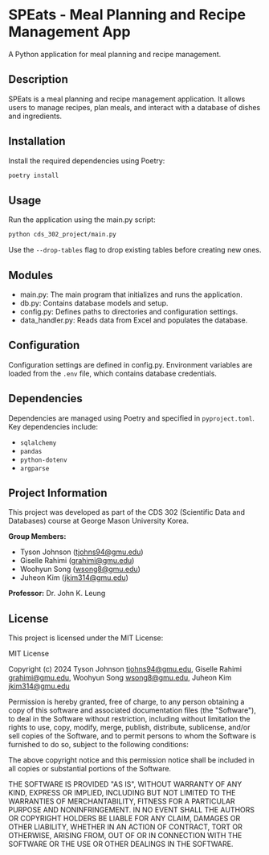 # SPEats - Meal Planning and Recipe Management App

A Python application for meal planning and recipe management.

## Description

SPEats is a meal planning and recipe management application. It allows users to manage recipes, plan meals, and interact with a database of dishes and ingredients.

## Installation

Install the required dependencies using Poetry:

```sh
poetry install
```

## Usage

Run the application using the main.py script:

```sh
python cds_302_project/main.py
```

Use the `--drop-tables` flag to drop existing tables before creating new ones.

## Modules

- main.py: The main program that initializes and runs the application.
- db.py: Contains database models and setup.
- config.py: Defines paths to directories and configuration settings.
- data_handler.py: Reads data from Excel and populates the database.

## Configuration

Configuration settings are defined in config.py. Environment variables are loaded from the `.env` file, which contains database credentials.

## Dependencies

Dependencies are managed using Poetry and specified in `pyproject.toml`. Key dependencies include:

- `sqlalchemy`
- `pandas`
- `python-dotenv`
- `argparse`

## Project Information

This project was developed as part of the CDS 302 (Scientific Data and Databases) course at George Mason University Korea.

**Group Members:**

- Tyson Johnson (<tjohns94@gmu.edu>)
- Giselle Rahimi (<grahimi@gmu.edu>)
- Woohyun Song (<wsong8@gmu.edu>)
- Juheon Kim (<jkim314@gmu.edu>)

**Professor:** Dr. John K. Leung

## License

This project is licensed under the MIT License:

MIT License

Copyright (c) 2024
Tyson Johnson <tjohns94@gmu.edu>,
Giselle Rahimi <grahimi@gmu.edu>,
Woohyun Song <wsong8@gmu.edu>,
Juheon Kim <jkim314@gmu.edu>

Permission is hereby granted, free of charge, to any person obtaining a copy of this software and associated documentation files (the "Software"), to deal in the Software without restriction, including without limitation the rights to use, copy, modify, merge, publish, distribute, sublicense, and/or sell copies of the Software, and to permit persons to whom the Software is
furnished to do so, subject to the following conditions:

The above copyright notice and this permission notice shall be included in all
copies or substantial portions of the Software.

THE SOFTWARE IS PROVIDED "AS IS", WITHOUT WARRANTY OF ANY KIND, EXPRESS OR
IMPLIED, INCLUDING BUT NOT LIMITED TO THE WARRANTIES OF MERCHANTABILITY,
FITNESS FOR A PARTICULAR PURPOSE AND NONINFRINGEMENT. IN NO EVENT SHALL THE
AUTHORS OR COPYRIGHT HOLDERS BE LIABLE FOR ANY CLAIM, DAMAGES OR OTHER
LIABILITY, WHETHER IN AN ACTION OF CONTRACT, TORT OR OTHERWISE, ARISING FROM,
OUT OF OR IN CONNECTION WITH THE SOFTWARE OR THE USE OR OTHER DEALINGS IN THE
SOFTWARE.
